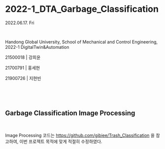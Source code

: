 # 2022-1_DTA_Garbage_Classification

2022.06.17. Fri

​	

Handong Global University, School of Mechanical and Control Engineering, 2022-1 DigitalTwin&Automation

21500018 | 강희윤

21700791 | 홍세현

21900726 | 지현빈

​	

​	

## Garbage Classification Image Processing

​	

Image Processing 코드는 https://github.com/gibiee/Trash_Classification 을 참고하여, 이번 프로젝트 목적에 맞게 적절히 수정하였다.
